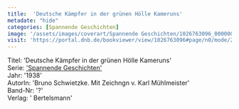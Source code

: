 ```yaml
---
title:  'Deutsche Kämpfer in der grünen Hölle Kameruns'
metadate: "hide"
categories: [Spannende Geschichten]
image: '/assets/images/coverart/Spannende Geschichten/1026763096_00000010.jpg'
visit: 'https://portal.dnb.de/bookviewer/view/1026763096#page/n0/mode/2up'
---
```

Titel: 'Deutsche Kämpfer in der grünen Hölle Kameruns' <br>
Serie: <a href='/heftroman.workshop/_pages/Spannende Geschichten.html'>'Spannende Geschichten'</a> <br>
Jahr: '1938' <br>
AutorIn: 'Bruno Schwietzke. Mit Zeichngn v. Karl Mühlmeister' <br>
Band-Nr: '?' <br>
Verlag: ' Bertelsmann'